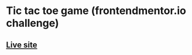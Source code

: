 # Tic tac toe game (frontendmentor.io challenge)

## [Live site](https://flapmfy.github.io/tic-tac-toe/)
